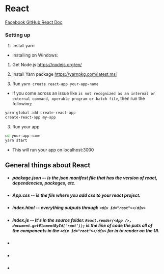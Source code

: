 # React
[Facebook GitHub React Doc](https://github.com/facebook/create-react-app)

### Setting up

1. Install yarn
  - Installing on Windows:

  1. Get Node.js
  https://nodejs.org/en/
  2. Install Yarn package
  https://yarnpkg.com/latest.msi

2. Run `yarn create react-app your-app-name`

- if you come across an issue like `is not recognized as an internal or external command, operable program or batch file`, then run the following:

```sh
yarn global add create-react-app
create-react-app my-app
```

3. Run your app

```sh
cd your-app-name
yarn start
```

- This will run your app on localhost:3000

## General things about React

- ##### package.json -- is the json manifest file that has the version of react, dependencies, packages, etc.
- ##### App.css -- is the file where you add css to your react project.
- ##### index.html -- everything outputs through ```<div id="root"></div>```
- ##### index.js -- It's in the source folder. ```React.render(<App />, document.getElementById('root'));``` is the line of code the puts all of the components in the ``` <div id="root"></div> ``` for in to render on the UI.
- ##### 
- ##### 
- #####
